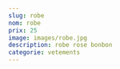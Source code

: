 ```yaml
---
slug: robe
nom: robe
prix: 25
image: images/robe.jpg
description: r﻿obe rose bonbon
categorie: vetements
---
```

